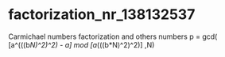 # factorization_nr_138132537
Carmichael numbers factorization and others numbers
p = gcd( [a^(((b*N)^2)^2) - a] mod [a*(((b*N)^2)^2)] ,N)​
